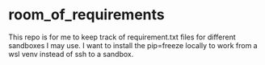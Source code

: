 # room_of_requirements
This repo is for me to keep track of requirement.txt files for different sandboxes I may use. I want to install the pip=freeze locally to work from a wsl venv instead of ssh to a sandbox.
